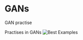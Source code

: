 # GANs
GAN practise

Practises in GANs
![Best Examples](https://github.com/MarcoXM/GANs/blob/master/GenerativeDogImages/image/%E7%8B%97%E5%AD%90.png)
